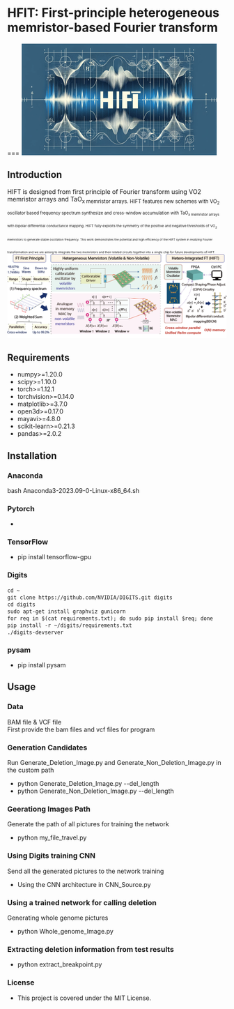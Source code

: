 # HFIT: First-principle heterogeneous memristor-based Fourier transform
===
![HIFT](https://github.com/CSuperlei/HIFT/raw/master/Pic/HIFT.png)
## Introduction
HIFT is designed from first principle of Fourier transform using VO2 memristor arrays and TaO<sub>x memristor arrays. HIFT features new schemes with VO<sub>2 oscillator based frequency spectrum synthesize and cross-window accumulation with TaO<sub>x memristor arrays with bipolar differential conductance mapping. HIFT fully exploits the symmetry of the positive and negative thresholds of VO<sub>2 memristors to generate stable oscillation frequency. This work demonstrates the potential and high efficiency of the HIFT system in realizing Fourier transformation and we are aiming to integrate the two memristors and their related circuits together into a single chip for future developments of HIFT.
![WorkFlow](https://github.com/CSuperlei/HIFT/raw/master/Pic/instruction.png)
## Requirements
  * numpy>=1.20.0
  * scipy>=1.10.0
  * torch>=1.12.1
  * torchvision>=0.14.0
  * matplotlib>=3.7.0
  * open3d>=0.17.0
  * mayavi>=4.8.0
  * scikit-learn>=0.21.3
  * pandas>=2.0.2

## Installation

### Anaconda
  bash Anaconda3-2023.09-0-Linux-x86_64.sh <br/>
### Pytorch 
   * 

### TensorFlow
* pip install tensorflow-gpu

### Digits
    cd ~
    git clone https://github.com/NVIDIA/DIGITS.git digits
    cd digits
    sudo apt-get install graphviz gunicorn
    for req in $(cat requirements.txt); do sudo pip install $req; done 
    pip install -r ~/digits/requirements.txt 
    ./digits-devserver

### pysam
* pip install pysam

## Usage
### Data
BAM file & VCF file <br/>
First provide the bam files and vcf files for program<br/>
### Generation Candidates
Run Generate_Deletion_Image.py and Generate_Non_Deletion_Image.py in the custom path <br/> 
* python Generate_Deletion_Image.py --del_length <br/>
* python Generate_Non_Deletion_Image.py --del_length <br/>

### Geerationg Images Path
Generate the path of all pictures for training the network
* python my_file_travel.py

### Using Digits training CNN
Send all the generated pictures to the network training
* Using the CNN architecture in CNN_Source.py 

### Using a trained network for calling deletion
Generating whole genome pictures
* python Whole_genome_Image.py

### Extracting deletion information from test results
* python extract_breakpoint.py

### License
* This project is covered under the MIT License.

